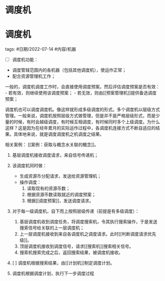 # 调度机
调度机
====


tags: #日期/2022-07-14 #内容/机器 

- [ ] 调度机功能：
- 调度管辖范围内的各机器（包括其他调度机），使运作正常；
- 配合资源管理机工作；

一般的，调度机调度工作时，会直接使用调度预案。然后评估调度预案是否有效：
	- 若有效，则继续使用该调度预案；
	- 若无效，则由[[预案管理机]]提供备选调度预案；

调度机也可以调度调度机。像这样就形成多级调度的形式。多个调度机以层级方式管理。一般来说，调度机按照层级方式做管理，但是并不是严格层级形式，而是少量的时候，有时会越级调度，有时候互相调度，有时候同时多个上级调度。为什么这样？这是因为在经年累月的实际运作过程中，各调度机连接方式不断自适应的结果。具体地来说，就是调度调度机之机调度之结果。



相关案例： [[案例：获取与概念水关联的概念]]。

1. 基层调度机接收调度请求，来自信号传递机；
2. 该调度机同时做：
	- 生成资源币分配请求，发送给资源管理机；
	- 操作调度：
		1. 读取现有的资源币数；
		2. 根据资源币数读取就近的调度预案；
		3. 根据[[调度预案]]，发送调度请求。

2. 对于每一级调度机，自下而上按照层级传递（前提是有多级调度）：

	1. 基层调度机收到调度任务，将调度搜索机，令其执行搜索操作，于是发送搜索信号给关联的上一层调度机；
	2. 上一层调度机接收到来自各调度机之调度请求。此时[[判断调度请求优先级]]。
	3. 顶层调度机接收到调度信号，请求[[搜索机]]搜索相关信号。
	4. 搜索机搜索完成之后，返回搜索结果，被调度机接收。
3. [ ] 调度机根据搜索结果，由[[计划机]]制定调度计划。
4. 调度机根据调度计划，执行下一步调度过程




